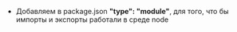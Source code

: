 * Добавляем в package.json **"type": "module"**, для того, что бы импорты и экспорты работали в среде node